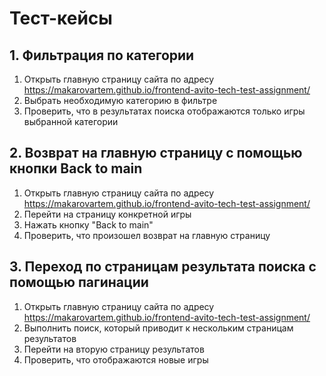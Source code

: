 # Тест-кейсы

## 1. Фильтрация по категории
1. Открыть главную страницу сайта по адресу https://makarovartem.github.io/frontend-avito-tech-test-assignment/
2. Выбрать необходимую категорию в фильтре
3. Проверить, что в результатах поиска отображаются только игры выбранной категории

## 2. Возврат на главную страницу с помощью кнопки Back to main
1. Открыть главную страницу сайта по адресу https://makarovartem.github.io/frontend-avito-tech-test-assignment/
2. Перейти на страницу конкретной игры
3. Нажать кнопку "Back to main"
4. Проверить, что произошел возврат на главную страницу

## 3. Переход по страницам результата поиска с помощью пагинации
1. Открыть главную страницу сайта по адресу https://makarovartem.github.io/frontend-avito-tech-test-assignment/
2. Выполнить поиск, который приводит к нескольким страницам результатов
3. Перейти на вторую страницу результатов
4. Проверить, что отображаются новые игры